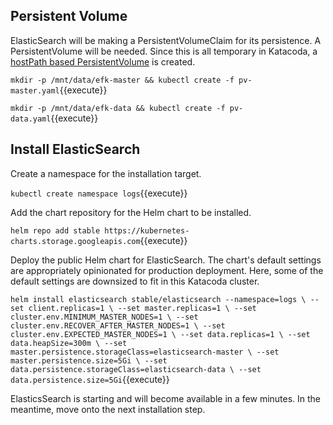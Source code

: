 ## Persistent Volume ##

ElasticSearch will be making a PersistentVolumeClaim for its persistence. A PersistentVolume will be needed. Since this is all temporary in Katacoda, a [hostPath based PersistentVolume](https://kubernetes.io/docs/tasks/configure-pod-container/configure-persistent-volume-storage/#create-a-persistentvolume) is created.

`mkdir -p /mnt/data/efk-master && kubectl create -f pv-master.yaml`{{execute}}

`mkdir -p /mnt/data/efk-data && kubectl create -f pv-data.yaml`{{execute}}

## Install ElasticSearch ##

Create a namespace for the installation target.

`kubectl create namespace logs`{{execute}}

Add the chart repository for the Helm chart to be installed.

`helm repo add stable https://kubernetes-charts.storage.googleapis.com`{{execute}}

Deploy the public Helm chart for ElasticSearch. The chart's default settings are appropriately opinionated for production deployment. Here, some of the default settings are downsized to fit in this Katacoda cluster.

`helm install elasticsearch stable/elasticsearch --namespace=logs \
--set client.replicas=1 \
--set master.replicas=1 \
--set cluster.env.MINIMUM_MASTER_NODES=1 \
--set cluster.env.RECOVER_AFTER_MASTER_NODES=1 \
--set cluster.env.EXPECTED_MASTER_NODES=1 \
--set data.replicas=1 \
--set data.heapSize=300m \
--set master.persistence.storageClass=elasticsearch-master \
--set master.persistence.size=5Gi \
--set data.persistence.storageClass=elasticsearch-data \
--set data.persistence.size=5Gi`{{execute}}

ElasticsSearch is starting and will become available in a few minutes. In the meantime, move onto the next installation step.
